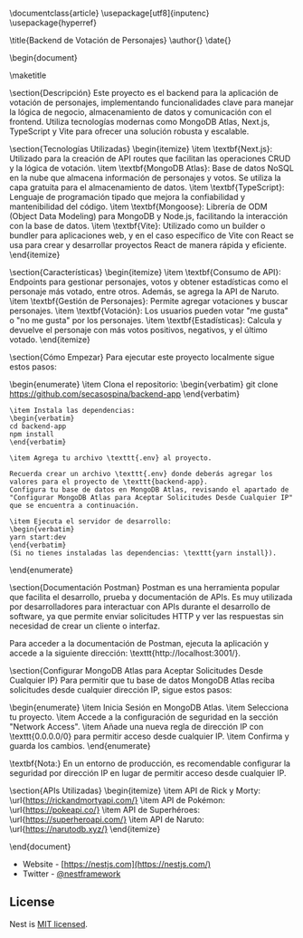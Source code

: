 \documentclass{article}
\usepackage[utf8]{inputenc}
\usepackage{hyperref}

\title{Backend de Votación de Personajes}
\author{}
\date{}

\begin{document}

\maketitle

\section{Descripción}
Este proyecto es el backend para la aplicación de votación de personajes, implementando funcionalidades clave para manejar la lógica de negocio, almacenamiento de datos y comunicación con el frontend. Utiliza tecnologías modernas como MongoDB Atlas, Next.js, TypeScript y Vite para ofrecer una solución robusta y escalable.

\section{Tecnologías Utilizadas}
\begin{itemize}
    \item \textbf{Next.js}: Utilizado para la creación de API routes que facilitan las operaciones CRUD y la lógica de votación.
    \item \textbf{MongoDB Atlas}: Base de datos NoSQL en la nube que almacena información de personajes y votos. Se utiliza la capa gratuita para el almacenamiento de datos.
    \item \textbf{TypeScript}: Lenguaje de programación tipado que mejora la confiabilidad y mantenibilidad del código.
    \item \textbf{Mongoose}: Librería de ODM (Object Data Modeling) para MongoDB y Node.js, facilitando la interacción con la base de datos.
    \item \textbf{Vite}: Utilizado como un builder o bundler para aplicaciones web, y en el caso específico de Vite con React se usa para crear y desarrollar proyectos React de manera rápida y eficiente.
\end{itemize}

\section{Características}
\begin{itemize}
    \item \textbf{Consumo de API}: Endpoints para gestionar personajes, votos y obtener estadísticas como el personaje más votado, entre otros. Además, se agrega la API de Naruto.
    \item \textbf{Gestión de Personajes}: Permite agregar votaciones y buscar personajes.
    \item \textbf{Votación}: Los usuarios pueden votar "me gusta" o "no me gusta" por los personajes.
    \item \textbf{Estadísticas}: Calcula y devuelve el personaje con más votos positivos, negativos, y el último votado.
\end{itemize}

\section{Cómo Empezar}
Para ejecutar este proyecto localmente sigue estos pasos:

\begin{enumerate}
    \item Clona el repositorio:
    \begin{verbatim}
    git clone https://github.com/secasospina/backend-app
    \end{verbatim}
    
    \item Instala las dependencias:
    \begin{verbatim}
    cd backend-app
    npm install
    \end{verbatim}

    \item Agrega tu archivo \texttt{.env} al proyecto.
    
    Recuerda crear un archivo \texttt{.env} donde deberás agregar los valores para el proyecto de \texttt{backend-app}.
    Configura tu base de datos en MongoDB Atlas, revisando el apartado de "Configurar MongoDB Atlas para Aceptar Solicitudes Desde Cualquier IP" que se encuentra a continuación.
    
    \item Ejecuta el servidor de desarrollo:
    \begin{verbatim}
    yarn start:dev
    \end{verbatim}
    (Si no tienes instaladas las dependencias: \texttt{yarn install}).
\end{enumerate}

\section{Documentación Postman}
Postman es una herramienta popular que facilita el desarrollo, prueba y documentación de APIs. Es muy utilizada por desarrolladores para interactuar con APIs durante el desarrollo de software, ya que permite enviar solicitudes HTTP y ver las respuestas sin necesidad de crear un cliente o interfaz.

Para acceder a la documentación de Postman, ejecuta la aplicación y accede a la siguiente dirección: \texttt{http://localhost:3001/}.

\section{Configurar MongoDB Atlas para Aceptar Solicitudes Desde Cualquier IP}
Para permitir que tu base de datos MongoDB Atlas reciba solicitudes desde cualquier dirección IP, sigue estos pasos:

\begin{enumerate}
    \item Inicia Sesión en MongoDB Atlas.
    \item Selecciona tu proyecto.
    \item Accede a la configuración de seguridad en la sección "Network Access".
    \item Añade una nueva regla de dirección IP con \texttt{0.0.0.0/0} para permitir acceso desde cualquier IP.
    \item Confirma y guarda los cambios.
\end{enumerate}

\textbf{Nota:} En un entorno de producción, es recomendable configurar la seguridad por dirección IP en lugar de permitir acceso desde cualquier IP.

\section{APIs Utilizadas}
\begin{itemize}
    \item API de Rick y Morty: \url{https://rickandmortyapi.com/}
    \item API de Pokémon: \url{https://pokeapi.co/}
    \item API de Superhéroes: \url{https://superheroapi.com/}
    \item API de Naruto: \url{https://narutodb.xyz/}
\end{itemize}

\end{document}

- Website - [https://nestjs.com](https://nestjs.com/)
- Twitter - [@nestframework](https://twitter.com/nestframework)

## License

Nest is [MIT licensed](https://github.com/nestjs/nest/blob/master/LICENSE).
